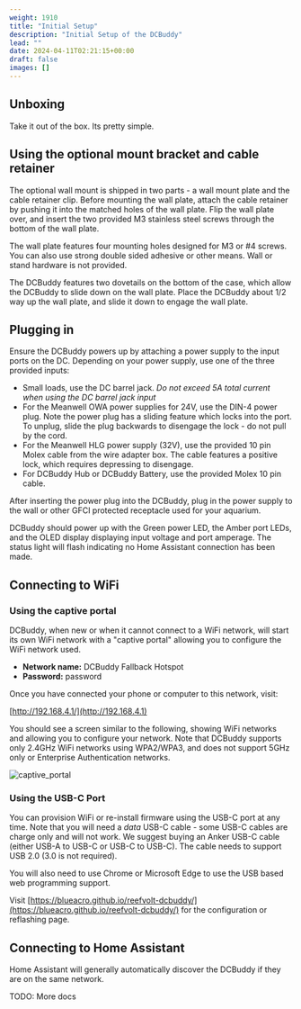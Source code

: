 ```yaml
---
weight: 1910
title: "Initial Setup"
description: "Initial Setup of the DCBuddy"
lead: ""
date: 2024-04-11T02:21:15+00:00
draft: false
images: []
---
```


## Unboxing

Take it out of the box. Its pretty simple. 

## Using the optional mount bracket and cable retainer

The optional wall mount is shipped in two parts - a wall mount plate and the
cable retainer clip. Before mounting the wall plate, attach the cable retainer
by pushing it into the matched holes of the wall plate. Flip the wall plate
over, and insert the two provided M3 stainless steel screws through the bottom
of the wall plate.

The wall plate features four mounting holes designed for M3 or #4 screws. You
can also use strong double sided adhesive or other means. Wall or stand hardware
is not provided.

The DCBuddy features two dovetails on the bottom of the case, which allow the
DCBuddy to slide down on the wall plate. Place the DCBuddy about 1/2 way up the
wall plate, and slide it down to engage the wall plate.

## Plugging in

Ensure the DCBuddy powers up by attaching a power supply to the input ports on
the DC. Depending on your power supply, use one of the three provided inputs:

- Small loads, use the DC barrel jack. *Do not exceed 5A total current when
  using the DC barrel jack input*
- For the Meanwell OWA power supplies for 24V, use the DIN-4 power plug. Note
  the power plug has a sliding feature which locks into the port. To unplug,
  slide the plug backwards to disengage the lock - do not pull by the cord.
- For the Meanwell HLG power supply (32V), use the provided 10 pin Molex cable
  from the wire adapter box. The cable features a positive lock, which requires
  depressing to disengage.
- For DCBuddy Hub or DCBuddy Battery, use the provided Molex 10 pin cable.

After inserting the power plug into the DCBuddy, plug in the power supply to the
wall or other GFCI protected receptacle used for your aquarium.

DCBuddy should power up with the Green power LED, the Amber port LEDs, and the
OLED display displaying input voltage and port amperage. The status light will
flash indicating no Home Assistant connection has been made.

## Connecting to WiFi

### Using the captive portal

DCBuddy, when new or when it cannot connect to a WiFi network, will start its
own WiFi network with a "captive portal" allowing you to configure the WiFi
network used.

- **Network name:** DCBuddy Fallback Hotspot
- **Password:** password

Once you have connected your phone or computer to this network, visit: 

[http://192.168.4.1/](http://192.168.4.1)

You should see a screen similar to the following, showing WiFi networks and
allowing you to configure your network. Note that DCBuddy supports only 2.4GHz
WiFi networks using WPA2/WPA3, and does not support 5GHz only or Enterprise
Authentication networks.

![captive_portal](/images/captive_portal-ui-sm.png)

### Using the USB-C Port

You can provision WiFi or re-install firmware using the USB-C port at any time.
Note that you will need a *data* USB-C cable - some USB-C cables are charge only
and will not work. We suggest buying an Anker USB-C cable (either USB-A to USB-C
or USB-C to USB-C). The cable needs to support USB 2.0 (3.0 is not required).

You will also need to use Chrome or Microsoft Edge to use the USB based web
programming support.

Visit
[https://blueacro.github.io/reefvolt-dcbuddy/](https://blueacro.github.io/reefvolt-dcbuddy/)
for the configuration or reflashing page.

## Connecting to Home Assistant

Home Assistant will generally automatically discover the DCBuddy if they are on
the same network.

TODO: More docs


